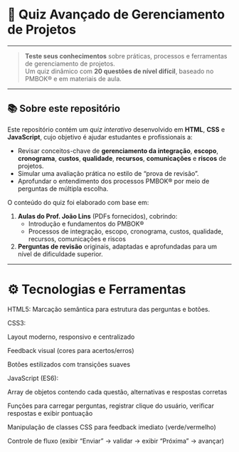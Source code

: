 # 🎯 Quiz Avançado de Gerenciamento de Projetos

---

> **Teste seus conhecimentos** sobre práticas, processos e ferramentas de gerenciamento de projetos.  
> Um quiz dinâmico com **20 questões de nível difícil**, baseado no PMBOK® e em materiais de aula.

---

## 📚 Sobre este repositório

Este repositório contém um *quiz interativo* desenvolvido em **HTML**, **CSS** e **JavaScript**, cujo objetivo é ajudar estudantes e profissionais a:

- Revisar conceitos-chave de **gerenciamento da integração**, **escopo**, **cronograma**, **custos**, **qualidade**, **recursos**, **comunicações** e **riscos** de projetos.  
- Simular uma avaliação prática no estilo de “prova de revisão”.  
- Aprofundar o entendimento dos processos PMBOK® por meio de perguntas de múltipla escolha.

O conteúdo do quiz foi elaborado com base em:

1. **Aulas do Prof. João Lins** (PDFs fornecidos), cobrindo:  
   - Introdução e fundamentos do PMBOK®  
   - Processos de integração, escopo, cronograma, custos, qualidade, recursos, comunicações e riscos  
2. **Perguntas de revisão** originais, adaptadas e aprofundadas para um nível de dificuldade superior.

---

# ⚙️ Tecnologias e Ferramentas
HTML5:
Marcação semântica para estrutura das perguntas e botões.

CSS3:

Layout moderno, responsivo e centralizado

Feedback visual (cores para acertos/erros)

Botões estilizados com transições suaves

JavaScript (ES6):

Array de objetos contendo cada questão, alternativas e respostas corretas

Funções para carregar perguntas, registrar clique do usuário, verificar respostas e exibir pontuação

Manipulação de classes CSS para feedback imediato (verde/vermelho)

Controle de fluxo (exibir “Enviar” → validar → exibir “Próxima” → avançar)
